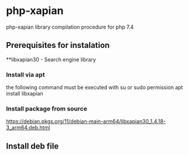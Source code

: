 # php-xapian
php-xapian library compilation procedure for php 7.4

## Prerequisites for instalation
**libxapian30 - Search engine library

### Install via apt
the following command must be executed with su or sudo permission
apt install libxapian

### Install package from source
https://debian.pkgs.org/11/debian-main-arm64/libxapian30_1.4.18-3_arm64.deb.html

## Install deb file
